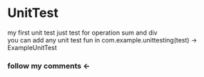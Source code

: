# UnitTest
my first unit test just test for operation sum and div 
<br/>
you can add any unit test fun in com.example.unittesting(test) -> ExampleUnitTest 
<br/>

<h3>follow my comments <- </h3>
